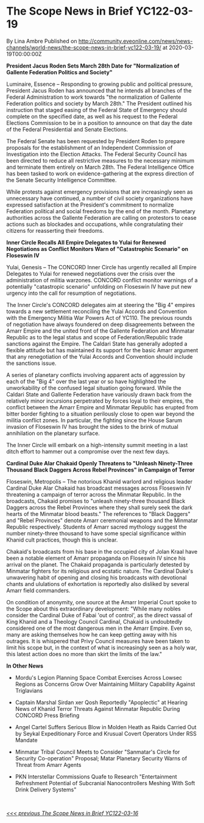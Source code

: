 # The Scope News in Brief YC122-03-19
By Lina Ambre
Published on http://community.eveonline.com/news/news-channels/world-news/the-scope-news-in-brief-yc122-03-19/ at 2020-03-19T00:00:00Z

 **President Jacus Roden Sets March 28th Date for "Normalization of Gallente Federation Politics and Society"**

Luminaire, Essence – Responding to growing public and political pressure, President Jacus Roden has announced that he intends all branches of the Federal Administration to work towards "the normalization of Gallente Federation politics and society by March 28th." The President outlined his instruction that staged easing of the Federal State of Emergency should complete on the specified date, as well as his request to the Federal Elections Commission to be in a position to announce on that day the date of the Federal Presidential and Senate Elections.

The Federal Senate has been requested by President Roden to prepare proposals for the establishment of an Independent Commission of Investigation into the Election Attacks. The Federal Security Council has been directed to reduce all restrictive measures to the necessary minimum and terminate them entirely on March 28th. The Federal Intelligence Office has been tasked to work on evidence-gathering at the express direction of the Senate Security Intelligence Committee.

While protests against emergency provisions that are increasingly seen as unnecessary have continued, a number of civil society organizations have expressed satisfaction at the President's commitment to normalize Federation political and social freedoms by the end of the month. Planetary authorities across the Gallente Federation are calling on protestors to cease actions such as blockades and occupations, while congratulating their citizens for reasserting their freedoms.

**Inner Circle Recalls All Empire Delegates to Yulai for Renewed Negotiations as Conflict Monitors Warn of "Catastrophic Scenario" on Floseswin IV**

Yulai, Genesis – The CONCORD Inner Circle has urgently recalled all Empire Delegates to Yulai for renewed negotiations over the crisis over the administration of militia warzones. CONCORD conflict monitor warnings of a potentially "catastropic scenario" unfolding on Floseswin IV have put new urgency into the call for resumption of negotiations.

The Inner Circle's CONCORD delegates aim at steering the "Big 4" empires towards a new settlement reconciling the Yulai Accords and Convention with the Emergency Militia War Powers Act of YC110. The previous rounds of negotiation have always foundered on deep disagreements between the Amarr Empire and the united front of the Gallente Federation and Minmatar Republic as to the legal status and scope of Federation/Republic trade sanctions against the Empire. The Caldari State has generally adopted a flexible attitude but has maintained its support for the basic Amarr argument that any renegotiation of the Yulai Accords and Convention should include the sanctions issue.

A series of planetary conflicts involving apparent acts of aggression by each of the "Big 4" over the last year or so have highlighted the unworkability of the confused legal situation going forward. While the Caldari State and Gallente Federation have variously drawn back from the relatively minor incursions perpetrated by forces loyal to their empires, the conflict between the Amarr Empire and Minmatar Republic has erupted from bitter border fighting to a situation perilously close to open war beyond the militia conflict zones. In particular, the fighting since the House Sarum invasion of Floseswin IV has brought the sides to the brink of mutual annihilation on the planetary surface.

The Inner Circle will embark on a high-intensity summit meeting in a last ditch effort to hammer out a compromise over the next few days.

**Cardinal Duke Alar Chakaid Openly Threatens to "Unleash Ninety-Three Thousand Black Daggers Across Rebel Provinces" in Campaign of Terror**

Floseswin, Metropolis – The notorious Khanid warlord and religious leader Cardinal Duke Alar Chakaid has broadcast messages across Floseswin IV threatening a campaign of terror across the Minmatar Republic. In the broadcasts, Chakaid promises to "unleash ninety-three thousand Black Daggers across the Rebel Provinces where they shall surely seek the dark hearts of the Minmatar blood beasts." The references to "Black Daggers" and "Rebel Provinces" denote Amarr ceremonial weapons and the Minmatar Republic respectively. Students of Amarr sacred mythology suggest the number ninety-three thousand to have some special significance within Khanid cult practices, though this is unclear.

Chakaid's broadcasts from his base in the occupied city of Jolan Kraal have been a notable element of Amarr propaganda on Floseswin IV since his arrival on the planet. The Chakaid propaganda is particularly detested by Minmatar fighters for its religious and ecstatic nature. The Cardinal Duke's unwavering habit of opening and closing his broadcasts with devotional chants and ululations of exhortation is reportedly also disliked by several Amarr field commanders.

On condition of anonymity, one source at the Amarr Imperial Court spoke to the Scope about this extraordinary development: "While many nobles consider the Cardinal Duke of Fabai 'out of control', as the direct vassal of King Khanid and a Theology Council Cardinal, Chakaid is undoubtedly considered one of the most dangerous men in the Amarr Empire. Even so, many are asking themselves how he can keep getting away with his outrages. It is whispered that Privy Council measures have been taken to limit his scope but, in the context of what is increasingly seen as a holy war, this latest action does no more than skirt the limits of the law."

**In Other News**

- Mordu's Legion Planning Space Combat Exercises Across Lowsec Regions as Concerns Grow Over Maintaining Military Capability Against Triglavians

- Captain Marshal Sirdan xer Qosh Reportedly "Apoplectic" at Hearing News of Khanid Terror Threats Against Minmatar Republic During CONCORD Press Briefing

- Angel Cartel Suffers Serious Blow in Molden Heath as Raids Carried Out by Seykal Expeditionary Force and Krusual Covert Operators Under RSS Mandate

- Minmatar Tribal Council Meets to Consider "Sanmatar's Circle for Security Co-operation" Proposal; Matar Planetary Security Warns of Threat from Amarr Agents

- PKN Interstellar Commissions Quafe to Research "Entertainment Refreshment Potential of Subcranial Nanocontrollers Meshing With Soft Drink Delivery Systems"

&nbsp;

[_\<\<\< previous The Scope News in Brief YC122-03-16_](https://community.eveonline.com/news/news-channels/world-news/the-scope-news-in-brief-yc122-03-16/)

